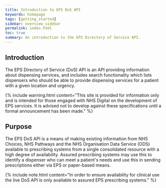 ```yaml
---
title: Introduction to EPS DoS API
keywords: homepage
tags: [getting_started]
sidebar: overview_sidebar
permalink: index.html
toc: true
summary: An introduction to the EPS Directory of Service API.
---
```


## Introduction ##

The EPS Directory of Service (DoS) API is an API providing information about dispensing services, and includes search functionality which lists dispensers who should be able to provide dispensing services for a patient with a given location and urgency.

{% include warning.html content="This site is provided for information only and is intended for those engaged with NHS Digital on the development of EPS services. It is advised not to develop against these specifications until a formal announcement has been made." %}

## Purpose ##

The EPS DoS API is a means of making existing information from NHS Choices, NHS Pathways and the NHS Organisation Data Service (ODS) available to prescribing systems from a single consolidated resource with a high degree of availability. Assured prescribing systems may use this to identify a dispenser who can meet a patient's needs and use this in sending prescriptions either via EPS or paper-based means. 

{% include note.html content="In order to ensure availability for clinical use the live DoS API is only available to assured EPS prescribing systems." %}
